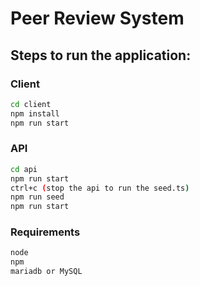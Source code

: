 # Peer Review System
## Steps to run the application:
### Client
```bash
cd client
npm install
npm run start
```
### API
```bash
cd api
npm run start
ctrl+c (stop the api to run the seed.ts)
npm run seed
npm run start
```
### Requirements
```bash
node
npm
mariadb or MySQL
```
